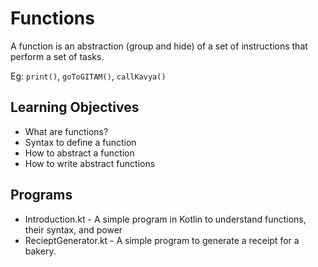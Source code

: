 # Functions

A function is an abstraction (group and hide) of a set of instructions that perform a set of tasks.

Eg: `print()`, `goToGITAM()`, `callKavya()`

## Learning Objectives

* What are functions?
* Syntax to define a function
* How to abstract a function
* How to write abstract functions

## Programs

* Introduction.kt - A simple program in Kotlin to understand functions, their syntax, and power
* RecieptGenerator.kt - A simple program to generate a receipt for a bakery.
